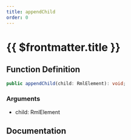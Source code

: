 ```yaml
---
title: appendChild
order: 0
---
```


# {{ $frontmatter.title }}

## Function Definition

```ts
public appendChild(child: RmlElement): void;
```

### Arguments

* child: RmlElement

## Documentation

<!--@include: ./parts/appendChild.md-->

